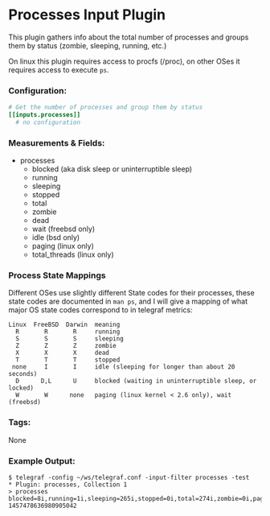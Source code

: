 # Processes Input Plugin

This plugin gathers info about the total number of processes and groups
them by status (zombie, sleeping, running, etc.)

On linux this plugin requires access to procfs (/proc), on other OSes
it requires access to execute `ps`.

### Configuration:

```toml
# Get the number of processes and group them by status
[[inputs.processes]]
  # no configuration
```

### Measurements & Fields:

- processes
    - blocked (aka disk sleep or uninterruptible sleep)
    - running
    - sleeping
    - stopped
    - total
    - zombie
    - dead
    - wait (freebsd only)
    - idle (bsd only)
    - paging (linux only)
    - total_threads (linux only)

### Process State Mappings

Different OSes use slightly different State codes for their processes, these
state codes are documented in `man ps`, and I will give a mapping of what major
OS state codes correspond to in telegraf metrics:

```
Linux  FreeBSD  Darwin  meaning
  R       R       R     running
  S       S       S     sleeping
  Z       Z       Z     zombie
  X       X       X     dead
  T       T       T     stopped
 none     I       I     idle (sleeping for longer than about 20 seconds)
  D      D,L      U     blocked (waiting in uninterruptible sleep, or locked)
  W       W      none   paging (linux kernel < 2.6 only), wait (freebsd)
```

### Tags:

None

### Example Output:

```
$ telegraf -config ~/ws/telegraf.conf -input-filter processes -test
* Plugin: processes, Collection 1
> processes blocked=8i,running=1i,sleeping=265i,stopped=0i,total=274i,zombie=0i,paging=0i,total_threads=687i 1457478636980905042
```
